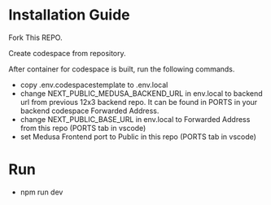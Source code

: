 # Installation Guide

Fork This REPO.

Create codespace from repository.

After container for codespace is built, run the following commands.

- copy .env.codespacestemplate to .env.local
- change NEXT_PUBLIC_MEDUSA_BACKEND_URL in env.local to backend url from previous 12x3 backend repo. It can be found in PORTS in your backend codespace Forwarded Address.
- change NEXT_PUBLIC_BASE_URL in env.local to Forwarded Address from this repo (PORTS tab in vscode)
- set Medusa Frontend port to Public in this repo (PORTS tab in vscode)

# Run
- npm run dev